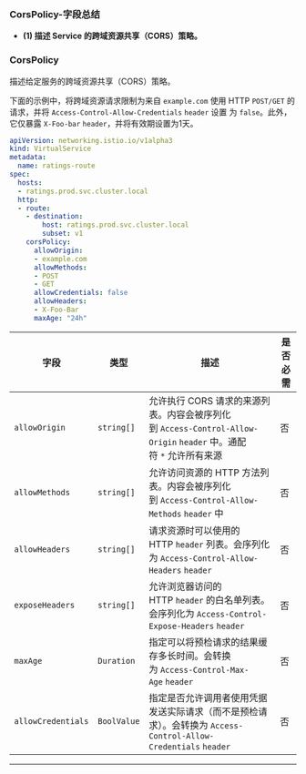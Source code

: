 ### CorsPolicy-字段总结

- **(1) 描述 Service 的跨域资源共享（CORS）策略。**

### CorsPolicy

描述给定服务的跨域资源共享（CORS）策略。

下面的示例中，将跨域资源请求限制为来自 `example.com` 使用 HTTP `POST/GET` 的请求，并将 `Access-Control-Allow-Credentials` `header` 设置 为 `false`。此外，它仅暴露 `X-Foo-bar` `header`，并将有效期设置为1天。

```yaml
apiVersion: networking.istio.io/v1alpha3
kind: VirtualService
metadata:
  name: ratings-route
spec:
  hosts:
  - ratings.prod.svc.cluster.local
  http:
  - route:
    - destination:
        host: ratings.prod.svc.cluster.local
        subset: v1
    corsPolicy:
      allowOrigin:
      - example.com
      allowMethods:
      - POST
      - GET
      allowCredentials: false
      allowHeaders:
      - X-Foo-Bar
      maxAge: "24h"
```

| 字段                 | 类型          | 描述                                                                                 | 是否必需 |
| ------------------ | ----------- | ---------------------------------------------------------------------------------- | ---- |
| `allowOrigin`      | `string[]`  | 允许执行 CORS 请求的来源列表。内容会被序列化到 `Access-Control-Allow-Origin` `header` 中。通配符 `*` 允许所有来源 | 否    |
| `allowMethods`     | `string[]`  | 允许访问资源的 HTTP 方法列表。内容会被序列化到 `Access-Control-Allow-Methods` `header` 中               | 否    |
| `allowHeaders`     | `string[]`  | 请求资源时可以使用的 HTTP `header` 列表。会序列化为 `Access-Control-Allow-Headers` `header`          | 否    |
| `exposeHeaders`    | `string[]`  | 允许浏览器访问的 HTTP `header` 的白名单列表。会序列化为 `Access-Control-Expose-Headers` `header`       | 否    |
| `maxAge`           | `Duration`  | 指定可以将预检请求的结果缓存多长时间。会转换为 `Access-Control-Max-Age` `header`                          | 否    |
| `allowCredentials` | `BoolValue` | 指定是否允许调用者使用凭据发送实际请求（而不是预检请求）。会转换为 `Access-Control-Allow-Credentials` `header`      | 否    |

---
